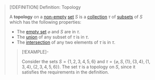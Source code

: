>[!DEFINITION] Definition: Topology
>
>A **topology** on a [non-empty](../../Set%20Theory/The%20Empty%20Set.md) [set](../../Set%20Theory/Set.md) $S$ is a [collection](../../Set%20Theory/Set%20Systems/Set%20System.md) $\tau$ of [subsets](../../Set%20Theory/Subset.md) of $S$ which has the following properties:
>
>- The [empty set](../../Set%20Theory/The%20Empty%20Set.md) $\varnothing$ and $S$ are in $\tau$.
>- The [union](../../Set%20Theory/Set%20Systems/Union%20of%20a%20Set%20System.md) of any subset of $\tau$ is in $\tau$.
>- The [intersection](../../Set%20Theory/Set%20Systems/Intersection%20of%20a%20Set%20System.md) of any two elements of $\tau$ is in $\tau$.
>
>>[!EXAMPLE]-
>>
>>Consider the sets $S = \{1,2,3,4,5,6\}$ and $\tau = \{\varnothing, S, \{1\}, \{3,4\}, \{1,3,4\}, \{2,3,4,5,6\}\}$. The set $\tau$ is a topology on $S$, since it satisfies the requirements in the definition.
>>
>